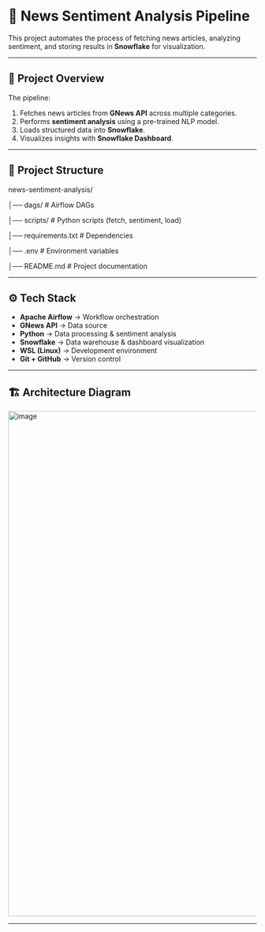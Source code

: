 # 📰 News Sentiment Analysis Pipeline  

This project automates the process of fetching news articles, analyzing sentiment, and storing results in **Snowflake** for visualization.  

---

## 📌 Project Overview  
The pipeline:  
1. Fetches news articles from **GNews API** across multiple categories.  
2. Performs **sentiment analysis** using a pre-trained NLP model.  
3. Loads structured data into **Snowflake**.  
4. Visualizes insights with **Snowflake Dashboard**.  

---

## 📂 Project Structure  

news-sentiment-analysis/

│── dags/ # Airflow DAGs

│── scripts/ # Python scripts (fetch, sentiment, load)

│── requirements.txt # Dependencies

│── .env # Environment variables 

│── README.md # Project documentation


---

## ⚙️ Tech Stack  

- **Apache Airflow** → Workflow orchestration  
- **GNews API** → Data source  
- **Python** → Data processing & sentiment analysis  
- **Snowflake** → Data warehouse & dashboard visualization  
- **WSL (Linux)** → Development environment  
- **Git + GitHub** → Version control  

---

## 🏗️ Architecture Diagram  

 <img width="1536" height="1024" alt="image" src="https://github.com/user-attachments/assets/55a4ac44-6fa4-46fb-bf55-b7a879f854a4" />
 

---


